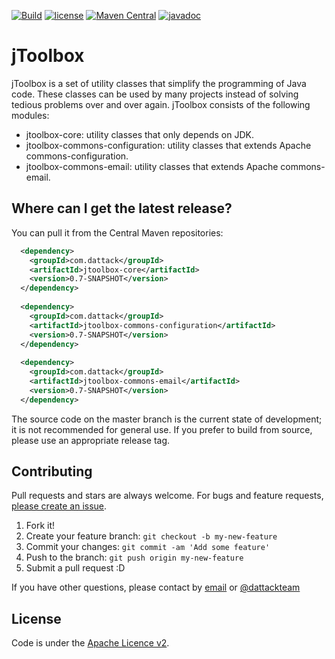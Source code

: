 [![Build](https://github.com/dattack/jtoolbox/actions/workflows/maven-deploy.yml/badge.svg?branch=dev)](https://github.com/dattack/jtoolbox/actions)
[![license](https://img.shields.io/:license-Apache-blue.svg?style=plastic-square)](LICENSE.md)
[![Maven Central](https://img.shields.io/maven-central/v/com.dattack/jtoolbox.svg?label=Maven%20Central)](https://search.maven.org/artifact/com.dattack/jtoolbox)
[![javadoc](https://javadoc.io/badge2/com.dattack/jtoolbox/javadoc.svg)](https://javadoc.io/doc/com.dattack/jtoolbox)

# jToolbox

jToolbox is a set of utility classes that simplify the programming of Java code. These
classes can be used by many projects instead of solving tedious problems over and over
again. jToolbox consists of the following modules:

- jtoolbox-core: utility classes that only depends on JDK.
- jtoolbox-commons-configuration: utility classes that extends Apache commons-configuration.
- jtoolbox-commons-email: utility classes that extends Apache commons-email.

## Where can I get the latest release?

You can pull it from the Central Maven repositories:

```xml
  <dependency>
    <groupId>com.dattack</groupId>
    <artifactId>jtoolbox-core</artifactId>
    <version>0.7-SNAPSHOT</version>
  </dependency>
  
  <dependency>
    <groupId>com.dattack</groupId>
    <artifactId>jtoolbox-commons-configuration</artifactId>
    <version>0.7-SNAPSHOT</version>
  </dependency>
  
  <dependency>
    <groupId>com.dattack</groupId>
    <artifactId>jtoolbox-commons-email</artifactId>
    <version>0.7-SNAPSHOT</version>
  </dependency>
```

The source code on the master branch is the current state of development; it is not
recommended for general use. If you prefer to build from source, please use an appropriate
release tag.

## Contributing

Pull requests and stars are always welcome. For bugs and feature
requests, [please create an issue](https://github.com/dattack/jtoolbox/issues).

1. Fork it!
2. Create your feature branch: `git checkout -b my-new-feature`
3. Commit your changes: `git commit -am 'Add some feature'`
4. Push to the branch: `git push origin my-new-feature`
5. Submit a pull request :D

If you have other questions, please contact by [email](mailto:dev@dattack.com) or
[@dattackteam](https://twitter.com/dattackteam)

## License

Code is under the [Apache Licence v2](https://www.apache.org/licenses/LICENSE-2.0.txt).
